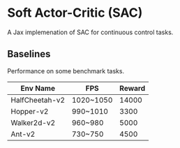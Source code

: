 # Soft Actor-Critic (SAC)

A Jax implemenation of SAC for continuous control tasks.

## Baselines

Performance on some benchmark tasks.

|     Env Name    |     FPS     |  Reward  |
|-----------------|-------------|----------|
|  HalfCheetah-v2 |  1020~1050  |  14000   |
|  Hopper-v2      |  990~1010   |   3300   |
|  Walker2d-v2    |  960~980    |   5000   |
|  Ant-v2         |  730~750    |   4500   |
